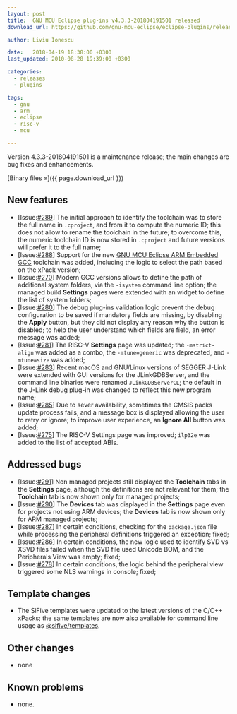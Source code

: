 ```yaml
---
layout: post
title:  GNU MCU Eclipse plug-ins v4.3.3-201804191501 released
download_url: https://github.com/gnu-mcu-eclipse/eclipse-plugins/releases/tag/v4.3.3-201804191501/

author: Liviu Ionescu

date:   2018-04-19 18:38:00 +0300
last_updated: 2010-08-28 19:39:00 +0300

categories:
  - releases
  - plugins

tags:
  - gnu
  - arm
  - eclipse
  - risc-v
  - mcu

---
```


Version 4.3.3-201804191501 is a maintenance release; the main changes are bug fixes and enhancements.

[Binary files »]({{ page.download_url }})


## New features

- [Issue:[#289](https://github.com/gnu-mcu-eclipse/eclipse-plugins/issues/289)] The initial approach to identify the toolchain was to store the full name in `.cproject`, and from it to compute the numeric ID; this does not allow to rename the toolchain in the future; to overcome this, the numeric toolchain ID is now stored in `.cproject` and future versions will prefer it to the full name;
- [Issue:[#288](https://github.com/gnu-mcu-eclipse/eclipse-plugins/issues/288)] Support for the new [GNU MCU Eclipse ARM Embedded GCC](https://github.com/gnu-mcu-eclipse/arm-none-eabi-gcc) toolchain was added, including the logic to select the path based on the xPack version;
- [Issue:[#270](https://github.com/gnu-mcu-eclipse/eclipse-plugins/issues/270)] Modern GCC versions allows to define the path of additional system folders, via the `-isystem` command line option; the managed build **Settings** pages were extended with an widget to define the list of system folders;
- [Issue:[#280](https://github.com/gnu-mcu-eclipse/eclipse-plugins/issues/280)] The debug plug-ins validation logic prevent the debug configuration to be saved if mandatory fields are missing, by disabling the **Apply** button, but they did not display any reason why the button is disabled; to help the user understand which fields are field, an error message was added;
- [Issue:[#281](https://github.com/gnu-mcu-eclipse/eclipse-plugins/issues/281)] The RISC-V **Settings** page was updated; the `-mstrict-align` was added as a combo, the `-mtune=generic` was deprecated, and `-mtune=size` was added;
- [Issue:[#283](https://github.com/gnu-mcu-eclipse/eclipse-plugins/issues/283)] Recent macOS and GNU/Linux versions of SEGGER J-Link were extended with GUI versions for the JLinkGDBServer, and the command line binaries were renamed `JLinkGDBServerCL`; the default in the J-Link debug plug-in was changed to reflect this new program name;
- [Issue:[#285](https://github.com/gnu-mcu-eclipse/eclipse-plugins/issues/285)] Due to sever availability, sometimes the CMSIS packs update process fails, and a message box is displayed allowing the user to retry or ignore; to improve user experience, an **Ignore All** button was added;
- [Issue:[#275](https://github.com/gnu-mcu-eclipse/eclipse-plugins/issues/275)] The RISC-V Settings page was improved; `ilp32e`  was added to the list of accepted ABIs.

## Addressed bugs

- [Issue:[#291](https://github.com/gnu-mcu-eclipse/eclipse-plugins/issues/291)] Non managed projects still displayed the **Toolchain** tabs in the **Settings** page, although the definitions are not relevant for them; the **Toolchain** tab is now shown only for managed projects;
- [Issue:[#290](https://github.com/gnu-mcu-eclipse/eclipse-plugins/issues/290)] The **Devices** tab was displayed in the **Settings** page even for projects not using ARM devices; the **Devices** tab is now shown only for ARM managed projects;
- [Issue:[#287](https://github.com/gnu-mcu-eclipse/eclipse-plugins/issues/287)] In certain conditions, checking for the `package.json` file while processing the peripheral definitions triggered an exception; fixed;
- [Issue:[#286](https://github.com/gnu-mcu-eclipse/eclipse-plugins/issues/286)] In certain conditions, the new logic used to identify SVD vs XSVD files failed when the SVD file used Unicode BOM, and the Peripherals View was empty; fixed;
- [Issue:[#278](https://github.com/gnu-mcu-eclipse/eclipse-plugins/issues/278)] In certain conditions, the logic behind the peripheral view triggered some NLS warnings in console; fixed;

## Template changes

- The SiFive templates were updated to the latest versions of the C/C++ xPacks; the same templates are now also available for command line usage as [@sifive/templates](https://www.npmjs.com/package/@sifive/templates).

## Other changes

- none

## Known problems

- none.
